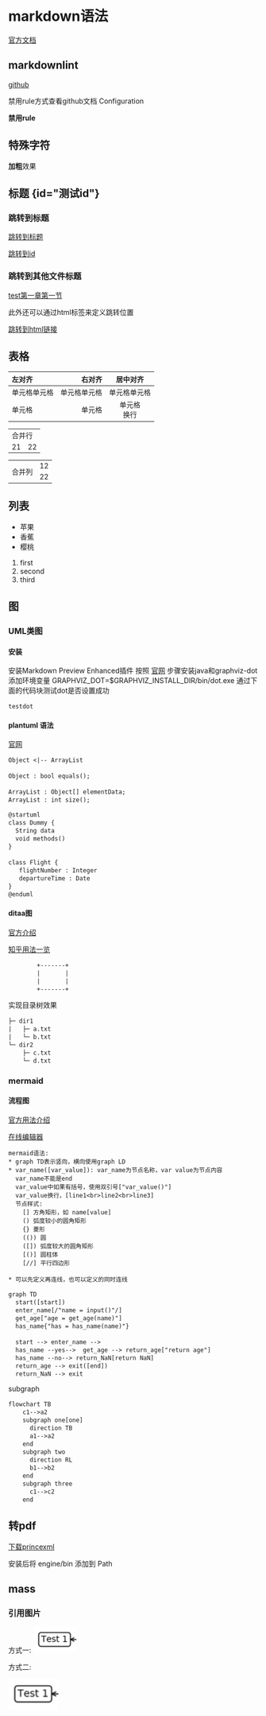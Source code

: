 # markdown语法

[官方文档](https://markdown.com.cn/)

## markdownlint

[github](https://github.com/DavidAnson/markdownlint/tree/v0.28.2)

禁用rule方式查看github文档 Configuration

<!-- markdownlint-disable-next-line no-emphasis-as-heading -->
**禁用rule**

## 特殊字符

**加粗**效果

## 标题 {id="测试id"}

### 跳转到标题

[跳转到标题](#标题)

[跳转到id](#测试id)

### 跳转到其他文件标题

[test第一章第一节](./test.md#11-第一节)

此外还可以通过html标签来定义跳转位置

<a id="html-jump-mark"></a>

[跳转到html链接](#html-jump-mark)

## 表格

| 左对齐 | 右对齐 | 居中对齐 |
| :-- | --: | :--: |
| 单元格单元格 | 单元格单元格 | 单元格单元格 |
| 单元格 | 单元格 | 单元格 <br> 换行 |

<table>
  <tr>
    <td colspan="2">合并行</td>
  </tr>
  <tr>
    <td>21</td>
    <td>22</td>
  </tr>
</table>

<table>
    <tr>
        <td rowspan="2">合并列</td>
        <td>12</td>
    </tr>
    <tr>
        <td>22</td>
    </tr>
</table>

## 列表

* 苹果
* 香蕉
* 樱桃

1. first
2. second
3. third

## 图

### UML类图

#### 安装

安装Markdown Preview Enhanced插件
按照 [官网](https://plantuml.com/zh/starting) 步骤安装java和graphviz-dot
添加环境变量 GRAPHVIZ_DOT=$GRAPHVIZ_INSTALL_DIR/bin/dot.exe
通过下面的代码块测试dot是否设置成功

```puml
testdot
```

#### plantuml 语法

[官网](https://plantuml.com/zh)

```puml
Object <|-- ArrayList

Object : bool equals();

ArrayList : Object[] elementData;
ArrayList : int size();
```

```puml
@startuml
class Dummy {
  String data
  void methods()
}

class Flight {
   flightNumber : Integer
   departureTime : Date
}
@enduml
```

#### ditaa图

[官方介绍](https://plantuml.com/zh/ditaa)

[知乎用法一览](https://zhuanlan.zhihu.com/p/429506479)

```ditaa {cmd=true args=["-E"]}
        +-------+
        |       |
        |       | 
        +-------+
```

实现目录树效果

```ditaa {cmd=true args=["-E"]}
├─ dir1
|   ├─ a.txt
|   └─ b.txt
└─ dir2
    ├─ c.txt
    └─ d.txt
```

### mermaid

#### 流程图

[官方用法介绍](https://mermaid-js.github.io/mermaid/#/flowchart)

[在线编辑器](https://mermaid-js.github.io/mermaid-live-editor/edit)

```text
mermaid语法:
* graph TD表示竖向，横向使用graph LD
* var_name([var_value]): var_name为节点名称，var value为节点内容
  var_name不能是end
  var_value中如果有括号，使用双引号["var_value()"]
  var_value换行，[line1<br>line2<br>line3]
  节点样式:
    [] 方角矩形，如 name[value]
    () 弧度较小的圆角矩形
    {} 菱形
    (()) 圆
    ([]) 弧度较大的圆角矩形
    [()] 圆柱体
    [//] 平行四边形

* 可以先定义再连线，也可以定义的同时连线
```

```mermaid
graph TD
  start([start])
  enter_name[/"name = input()"/]
  get_age["age = get_age(name)"]
  has_name{"has = has_name(name)"}

  start --> enter_name -->
  has_name --yes-->  get_age --> return_age["return age"]
  has_name --no--> return_NaN[return NaN]
  return_age --> exit([end])
  return_NaN --> exit
```

subgraph

```mermaid
flowchart TB
    c1-->a2
    subgraph one[one]
      direction TB
      a1-->a2
    end
    subgraph two
      direction RL
      b1-->b2
    end
    subgraph three
      c1-->c2
    end
```

## 转pdf

[下载princexml](https://www.princexml.com/download/)

安装后将 engine/bin 添加到 Path

## mass

### 引用图片

方式一: ![rp_mark](./pics/reference_pic.png)

方式二:

<div><img src="./pics/reference_pic.png", width="20%"></div>
